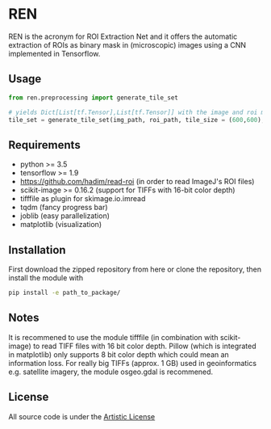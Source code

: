 REN
===

REN is the acronym for ROI Extraction Net and it offers the automatic extraction of ROIs as binary mask in (microscopic) images using a CNN implemented in Tensorflow.

Usage
-----

```Python
from ren.preprocessing import generate_tile_set

# yields Dict[List[tf.Tensor],List[tf.Tensor]] with the image and roi mask tiles
tile_set = generate_tile_set(img_path, roi_path, tile_size = (600,600), tiles_per_file = 32, num_threads = 2)

```

Requirements
------------

* python >= 3.5
* tensorflow >= 1.9
* https://github.com/hadim/read-roi (in order to read ImageJ's ROI files)
* scikit-image >= 0.16.2 (support for TIFFs with 16-bit color depth)
* tifffile as plugin for skimage.io.imread
* tqdm (fancy progress bar)
* joblib (easy parallelization)
* matplotlib (visualization)

Installation
------------

First download the zipped repository from here or clone the repository, then install the module with

```bash
pip install -e path_to_package/
```

Notes
-----
It is recommened to use the module tifffile (in combination with scikit-image) to read TIFF files with 16 bit color depth. Pillow (which is integrated in matplotlib) only supports 8 bit color depth which could mean an information loss. For really big TIFFs (approx. 1 GB) used in geoinformatics e.g. satellite imagery, the module osgeo.gdal is recommened.

License
-------
All source code is under the <a href="https://opensource.org/licenses/artistic-license-2.0">Artistic License</a>
